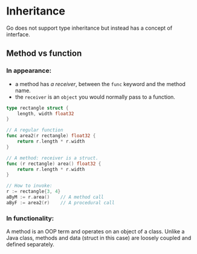 # Inheritance

Go does not support type inheritance but instead has a concept of interface.

## Method vs function

### In appearance:

   * a method has _a receiver_, between the `func` keyword and the method name.
   * the `receiver` is an `object` you would normally pass to a function.

```go
type rectangle struct {
    length, width float32
}

// A regular function
func area2(r rectangle) float32 {
    return r.length * r.width
}

// A method: receiver is a struct.
func (r rectangle) area() float32 {
    return r.length * r.width
}

// How to invoke:
r := rectangle{3, 4}
aByM := r.area()    // A method call
aByF := area2(r)    // A procedural call
```

### In functionality:

A method is an OOP term and operates on an object of a class.  Unlike a Java
class, methods and data (struct in this case) are loosely coupled and defined
separately.
